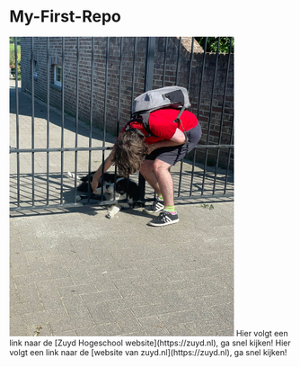 # My-First-Repo
<img src="ikhond.jpg" width="400" alt="Ik die een hond aait"/>
Hier volgt een link naar de [Zuyd Hogeschool website](https://zuyd.nl), ga snel kijken!
Hier volgt een link naar de [website van zuyd.nl](https://zuyd.nl), ga snel kijken!
